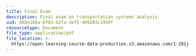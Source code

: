 ```yaml
---
title: Final Exam
description: Final exam on transportation systems analysis.
uid: 08be108a-6f03-62fa-3ef5-409203c1956f
resourcetype: Document
file_type: application/pdf
file_location: >-
  https://open-learning-course-data-production.s3.amazonaws.com/1-201j-transportation-systems-analysis-demand-and-economics-fall-2008/08be108a6f0362fa3ef5409203c1956f_MIT1_201JF08_final.pdf
---
```

